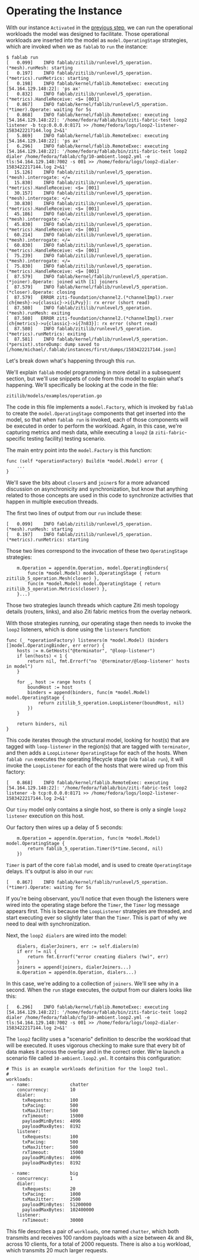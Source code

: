 # Operating the Instance

With our instance `Activated` in the [previous step](02.creating.an.instance.md), we can run the operational workloads the model was designed to facilitate. Those operational workloads are inserted into the model as `model.OperatingStage` strategies, which are invoked when we as `fablab` to `run` the instance:

```
$ fablab run
[   0.099]    INFO fablab/zitilib/runlevel/5_operation.(*mesh).runMesh: starting
[   0.197]    INFO fablab/zitilib/runlevel/5_operation.(*metrics).runMetrics: starting
[   0.198]    INFO fablab/kernel/fablib.RemoteExec: executing [54.164.129.148:22]: 'ps ax'
[   0.832]    INFO fablab/zitilib/runlevel/5_operation.(*metrics).HandleReceive: <$= [001]
[   0.867]    INFO fablab/kernel/fablib/runlevel/5_operation.(*timer).Operate: waiting for 5s
[   0.868]    INFO fablab/kernel/fablib.RemoteExec: executing [54.164.129.148:22]: '/home/fedora/fablab/bin/ziti-fabric-test loop2 listener -b tcp:0.0.0.0:8171 >> /home/fedora/logs/loop2-listener-1583422217144.log 2>&1'
[   5.869]    INFO fablab/kernel/fablib.RemoteExec: executing [54.164.129.148:22]: 'ps ax'
[   6.296]    INFO fablab/kernel/fablib.RemoteExec: executing [54.164.129.148:22]: '/home/fedora/fablab/bin/ziti-fabric-test loop2 dialer /home/fedora/fablab/cfg/10-ambient.loop2.yml -e tls:54.164.129.148:7002 -s 001 >> /home/fedora/logs/loop2-dialer-1583422217144.log 2>&1'
[  15.126]    INFO fablab/zitilib/runlevel/5_operation.(*mesh).interrogate: </=
[  15.830]    INFO fablab/zitilib/runlevel/5_operation.(*metrics).HandleReceive: <$= [001]
[  30.157]    INFO fablab/zitilib/runlevel/5_operation.(*mesh).interrogate: </=
[  30.830]    INFO fablab/zitilib/runlevel/5_operation.(*metrics).HandleReceive: <$= [001]
[  45.186]    INFO fablab/zitilib/runlevel/5_operation.(*mesh).interrogate: </=
[  45.830]    INFO fablab/zitilib/runlevel/5_operation.(*metrics).HandleReceive: <$= [001]
[  60.214]    INFO fablab/zitilib/runlevel/5_operation.(*mesh).interrogate: </=
[  60.830]    INFO fablab/zitilib/runlevel/5_operation.(*metrics).HandleReceive: <$= [001]
[  75.239]    INFO fablab/zitilib/runlevel/5_operation.(*mesh).interrogate: </=
[  75.830]    INFO fablab/zitilib/runlevel/5_operation.(*metrics).HandleReceive: <$= [001]
[  87.579]    INFO fablab/kernel/fablib/runlevel/5_operation.(*joiner).Operate: joined with [1] joiners
[  87.579]    INFO fablab/kernel/fablib/runlevel/5_operation.(*closer).Operate: closing
[  87.579]   ERROR ziti-foundation/channel2.(*channelImpl).rxer [ch{mesh}->u{classic}->i{LPvy}]: rx error (short read)
[  87.580]    INFO fablab/zitilib/runlevel/5_operation.(*mesh).runMesh: exiting
[  87.580]   ERROR ziti-foundation/channel2.(*channelImpl).rxer [ch{metrics}->u{classic}->i{7n83}]: rx error (short read)
[  87.580]    INFO fablab/zitilib/runlevel/5_operation.(*metrics).runMetrics: exiting
[  87.581]    INFO fablab/kernel/fablib/runlevel/5_operation.(*persist).storeDump: dump saved to [/home/michael/.fablab/instances/first/dumps/1583422217144.json]
```

Let's break down what's happening through this `run`.

We'll explain `fablab` model programming in more detail in a subsequent section, but we'll use snippets of code from this model to explain what's happening. We'll specifically be looking at the code in the file:

`zitilib/models/examples/operation.go`

The code in this file implements a `model.Factory`, which is invoked by `fablab` to create the `model.OperatingStage` components that get inserted into the model, so that when `fablab run` is invoked, each of those components will be executed in order to perform the workload. Again, in this case, we're capturing metrics and mesh data, while executing a `loop2` (a `ziti-fabric`-specific testing facility) testing scenario.

The main entry point into the `model.Factory` is this function:

```
func (self *operationFactory) Build(m *model.Model) error {
	...
}
```

We'll save the bits about `closer`s and `joiner`s for a more advanced discussion on asynchronicity and synchronization, but know that anything related to those concepts are used in this code to synchronize activities that happen in multiple execution threads.

The first two lines of output from our `run` include these:

```
[   0.099]    INFO fablab/zitilib/runlevel/5_operation.(*mesh).runMesh: starting
[   0.197]    INFO fablab/zitilib/runlevel/5_operation.(*metrics).runMetrics: starting
```

Those two lines correspond to the invocation of these two `OperatingStage` strategies:

```
	m.Operation = append(m.Operation, model.OperatingBinders{
		func(m *model.Model) model.OperatingStage { return zitilib_5_operation.Mesh(closer) },
		func(m *model.Model) model.OperatingStage { return zitilib_5_operation.Metrics(closer) },
	}...)
```

Those two strategies launch threads which capture Ziti mesh topology details (routers, links), and also Ziti fabric metrics from the overlay network.

With those strategies running, our operating stage then needs to invoke the `loop2` listeners, which is done using the `listeners` function:

```
func (_ *operationFactory) listeners(m *model.Model) (binders []model.OperatingBinder, err error) {
	hosts := m.GetHosts("@terminator", "@loop-listener")
	if len(hosts) < 1 {
		return nil, fmt.Errorf("no '@terminator/@loop-listener' hosts in model")
	}

	for _, host := range hosts {
		boundHost := host
		binders = append(binders, func(m *model.Model) model.OperatingStage {
			return zitilib_5_operation.LoopListener(boundHost, nil)
		})
	}

	return binders, nil
}
```

This code iterates through the structural model, looking for host(s) that are tagged with `loop-listener` in the region(s) that are tagged with `terminator`, and then adds a `LoopListener` `OperatingStage` for each of the hosts. When `fablab run` executes the operating lifecycle stage (via `fablab run`), it will invoke the `LoopListener` for each of the hosts that were wired up from this factory:

```
[   0.868]    INFO fablab/kernel/fablib.RemoteExec: executing [54.164.129.148:22]: '/home/fedora/fablab/bin/ziti-fabric-test loop2 listener -b tcp:0.0.0.0:8171 >> /home/fedora/logs/loop2-listener-1583422217144.log 2>&1'
```

Our `tiny` model only contains a single host, so there is only a single `loop2 listener` execution on this host.

Our factory then wires up a delay of 5 seconds:

```
	m.Operation = append(m.Operation, func(m *model.Model) model.OperatingStage {
		return fablib_5_operation.Timer(5*time.Second, nil)
	})
```

`Timer` is part of the core `fablab` model, and is used to create `OperatingStage` delays. It's output is also in our `run`:

```
[   0.867]    INFO fablab/kernel/fablib/runlevel/5_operation.(*timer).Operate: waiting for 5s
```

If you're being observant, you'll notice that even though the listeners were wired into the operating stage before the `Timer`, the `Timer` log message appears first. This is because the `LoopListener` strategies are threaded, and start executing ever so slightly later than the `Timer`. This is part of why we need to deal with synchronization.

Next, the `loop2 dialers` are wired into the model:

```
	dialers, dialerJoiners, err := self.dialers(m)
	if err != nil {
		return fmt.Errorf("error creating dialers (%w)", err)
	}
	joiners = append(joiners, dialerJoiners...)
	m.Operation = append(m.Operation, dialers...)
```

In this case, we're adding to a collection of `joiners`. We'll see why in a second. When the `run` stage executes, the output from our dialers looks like this:

```
[   6.296]    INFO fablab/kernel/fablib.RemoteExec: executing [54.164.129.148:22]: '/home/fedora/fablab/bin/ziti-fabric-test loop2 dialer /home/fedora/fablab/cfg/10-ambient.loop2.yml -e tls:54.164.129.148:7002 -s 001 >> /home/fedora/logs/loop2-dialer-1583422217144.log 2>&1'
```

The `loop2` facility uses a "scenario" definition to describe the workload that will be executed. It uses vigorous checking to make sure that every bit of data makes it across the overlay and in the correct order. We're launch a scenario file called `10-ambient.loop2.yml`. It contains this configuration:

```
# This is an example workloads definition for the loop2 tool.
#
workloads:
  - name:               chatter
    concurrency:        10
    dialer:
      txRequests:       100
      txPacing:         500
      txMaxJitter:      500
      rxTimeout:        15000
      payloadMinBytes:  4096
      payloadMaxBytes:  8192
    listener:
      txRequests:       100
      txPacing:         500
      txMaxJitter:      500
      rxTimeout:        15000
      payloadMinBytes:  4096
      payloadMaxBytes:  8192

  - name:               big
    concurrency:        1
    dialer:
      txRequests:       20
      txPacing:         1000
      txMaxJitter:      2500
      payloadMinBytes:  51200000
      payloadMaxBytes:  102400000
    listener:
      rxTimeout:        30000
```

This file describes a pair of `workloads`, one named `chatter`, which both transmits and receives 100 random payloads with a size between 4k and 8k, across 10 clients, for a total of 2000 requests. There is also a `big` workload, which transmits 20 much larger requests.
